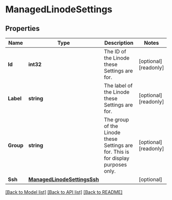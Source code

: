 # ManagedLinodeSettings

## Properties

Name | Type | Description | Notes
------------ | ------------- | ------------- | -------------
**Id** | **int32** | The ID of the Linode these Settings are for.  | [optional] [readonly] 
**Label** | **string** | The label of the Linode these Settings are for.  | [optional] [readonly] 
**Group** | **string** | The group of the Linode these Settings are for. This is for display purposes only.  | [optional] [readonly] 
**Ssh** | [**ManagedLinodeSettingsSsh**](ManagedLinodeSettings_ssh.md) |  | [optional] 

[[Back to Model list]](../README.md#documentation-for-models) [[Back to API list]](../README.md#documentation-for-api-endpoints) [[Back to README]](../README.md)


